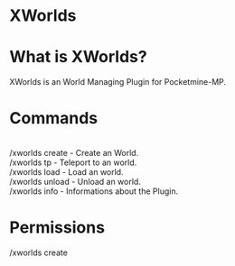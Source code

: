 # XWorlds
<h1>What is XWorlds?</h1>
XWorlds is an World Managing Plugin for Pocketmine-MP.
<h1>Commands</h1>
</br>
/xworlds create <Name> <Generator> - Create an World.
  </br>
/xworlds tp <World> - Teleport to an world.
    </br>
/xworlds load <World> - Load an world.
     </br>
/xworlds unload <World> - Unload an world.
      </br>
/xworlds info - Informations about the Plugin.
 <h1>Permissions</h1>
  /xworlds create
